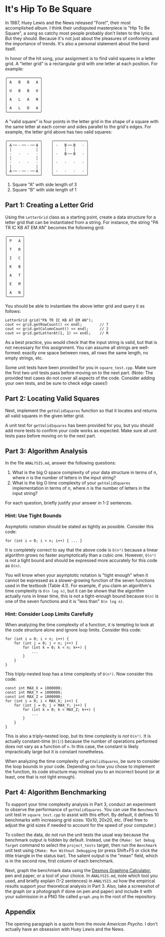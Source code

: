 # It's Hip To Be Square

In 1987, Huey Lewis and the News released "Fore!", their most accomplished album. I think their undisputed masterpiece is "Hip To Be Square", a song so catchy most people probably don't listen to the lyrics. But they should. Because it's not just about the pleasures of conformity and the importance of trends. It's also a personal statement about the band itself.

In honor of the hit song, your assignment is to find valid squares in a letter grid. A "letter grid" is a rectangular grid with one letter at each position. For example:

    ╭───────────────╮
    │ A   B   B   A │
    │               │
    │ U   B   B   U │
    │               │
    │ A   L   A   N │
    │               │
    │ A   L   D   A │
    ╰───────────────╯

A "valid square" is four points in the letter grid in the shape of a square with the same letter at each corner and sides parallel to the grid's edges. For example, the letter grid above has two valid squares:

    ╭───────────────╮    ╭───────────────╮
    │ A╶─╴·╶─╴·╶─╴A │    │ ·   B╶─╴B   · │
    │ │           │ │    │     │   │     │
    │ ·   ·   ·   · │    │ ·   B╶─╴B   · │
    │ │           │ │    │               │
    │ ·   ·   ·   · │    │ ·   ·   ·   · │
    │ │           │ │    │               │
    │ A╶─╴·╶─╴·╶─╴A │    │ ·   ·   ·   · │
    ╰───────────────╯    ╰───────────────╯

1. Square "A" with side length of 3
2. Square "B" with side length of 1

## Part 1: Creating a Letter Grid

Using the `LetterGrid` class as a starting point, create a data structure for a letter grid that can be instantiated from a string. For instance, the string "PA TR IC KB AT EM AN" becomes the following grid:

    ╭───────╮
    │ P   A │
    │       │
    │ T   R │
    │       │
    │ I   C │
    │       │
    │ K   B │
    │       │
    │ A   T │
    │       │
    │ E   M │
    │       │
    │ A   N │
    ╰───────╯

You should be able to instantiate the above letter grid and query it as follows:

    LetterGrid grid("PA TR IC KB AT EM AN");
    cout << grid.getRowCount() << endl;        // 7
    cout << grid.getColumnCount() << endl;     // 2
    cout << grid.getLetterAt(1, 1) << endl;    // R

As a best practice, you would check that the input string is valid, but that is not necessary for this assignment. You can assume all strings are well-formed: exactly one space between rows, all rows the same length, no empty strings, etc.

Some unit tests have been provided for you in `square_test.cpp`. Make sure the first two unit tests pass before moving on to the next part. (Note: The provided test cases do not cover all aspects of the code. Consider adding your own tests, and be sure to check edge cases!)

## Part 2: Locating Valid Squares

Next, implement the `getValidSquares` function so that it locates and returns all valid squares in the given letter grid.

A unit test for `getValidSquares` has been provided for you, but you should add more tests to confirm your code works as expected. Make sure all unit tests pass before moving on to the next part.

## Part 3: Algorithm Analysis

In the file `ANALYSIS.md`, answer the following questions:

1. What is the big O space complexity of your data structure in terms of _n_, where _n_ is the number of letters in the input string?
2. What is the big O time complexity of your `getValidSquares` implementation in terms of _n_, where _n_ is the number of letters in the input string?

For each question, briefly justify your answer in 1-2 sentences.

### Hint: Use Tight Bounds

Asymptotic notation should be stated as tightly as possible. Consider this code:

    for (int i = 0; i < n; i++) { ... }

It is completely correct to say that the above code is `O(n³)` because a linear algorithm grows no faster asymptotically than a cubic one. However, `O(n³)` is not a tight bound and should be expressed more accurately for this code as `O(n)`.

You will know when your asymptotic notation is "tight enough" when it cannot be expressed as a slower-growing function of the seven functions used in the textbook (Table 4.1). For example, if you claim an algorithm's time complexity is `O(n log n)`, but it can be shown that the algorithm actually runs in linear time, this is not a tight-enough bound because `O(n)` is one of the seven functions and it is "less than" `O(n log n)`.

### Hint: Consider Loop Limits Carefully

When analyzing the time complexity of a function, it is tempting to look at the code structure alone and ignore loop limits. Consider this code:

    for (int i = 0; i < n; i++) {
        for (int j = 0; j < n; j++) {
            for (int k = 0; k < n; k++) {
                ...
            }
        }
    }

This triply-nested loop has a time complexity of `O(n³)`. Now consider this code:

    const int MAX_X = 1000000;
    const int MAX_Y = 1000000;
    const int MAX_Z = 1000000;
    for (int i = 0; i < MAX_X; i++) {
        for (int j = 0; j < MAX_Y; j++) {
            for (int k = 0; k < MAX_Z; k++) {
                ...
            }
        }
    }

This is also a triply-nested loop, but its time complexity is _not_ `O(n³)`. It is actually constant-time (`O(1)`) because the number of operations performed does not vary as a function of `n`. In this case, the constant is likely impractically large but it is constant nonetheless.

When analyzing the time complexity of `getValidSquares`, be sure to consider the loop bounds in your code. Depending on how you chose to implement the function, its code structure may mislead you to an incorrect bound (or at least, one that is not tight enough).

## Part 4: Algorithm Benchmarking

To support your time complexity analysis in Part 3, conduct an experiment to observe the performance of `getValidSquares`. You can use the `Benchmark` unit test in `square_test.cpp` to assist with this effort. By default, it defines 10 benchmarks with increasing grid sizes: 10x10, 20x20, etc. (Feel free to adjust the grid sizes if needed to account for the speed of your computer.)

To collect the data, do not run the unit tests the usual way because the benchmark output is hidden by default. Instead, use the `CMake: Set Debug Target` command to select the `project_tests` target, then run the `Benchmark` unit test using `CMake: Run Without Debugging` (or press Shift+F5 or click the little triangle in the status bar). The salient output is the "mean" field, which is in the second row, first column of each benchmark.

Next, graph the benchmark data using the [Desmos Graphing Calculator](https://www.desmos.com/calculator), pen and paper, or a tool of your choice. In `ANALYSIS.md`, note which tool you used, and briefly explain (1-2 sentences) in `ANALYSIS.md` how the empirical results support your theoretical analysis in Part 3. Also, take a screenshot of the graph (or a photograph if done on pen and paper) and include it with your submission in a PNG file called `graph.png` in the root of the repository.

## Appendix

The opening paragraph is a quote from the movie _American Psycho_. I don't actually have an obsession with Huey Lewis and the News.
